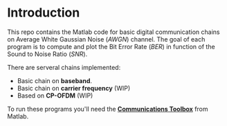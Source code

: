 # Introduction
This repo contains the Matlab code for basic digital communication chains on Average White Gaussian Noise (*AWGN*) channel.
The goal of each program is to compute and plot the Bit Error Rate (*BER*) in function of the Sound to Noise Ratio (*SNR*).

There are serveral chains implemented:
- Basic chain on **baseband**.
- Basic chain on **carrier frequency** (WIP)
- Based on **CP-OFDM** (WIP)

To run these programs you'll need the **[Communications Toolbox](https://www.mathworks.com/products/communications.html)** from Matlab.

